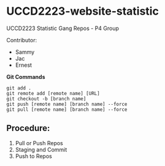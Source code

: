 # UCCD2223-website-statistic
UCCD2223 Statistic Gang Repos - P4 Group

Contributor: 
- Sammy   
- Jac
- Ernest

**Git Commands**
```
git add .
git remote add [remote name] [URL]
git checkout -b [branch name]
git push [remote name] [branch name] --force
git pull [remote name] [branch name] --force
```

## Procedure:
1.  Pull or Push Repos
2.  Staging and Commit
3.  Push to Repos